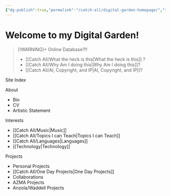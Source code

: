 ```yaml
---
{"dg-publish":true,"permalink":"/catch-all/digital-garden-homepage/","tags":["gardenEntry"],"updated":"2023-12-02T00:32:34.768-07:00"}
---
```


# Welcome to my Digital Garden! 

> [!WARNING]+ Online Database?!!
> - [[Catch All/What the heck is this\|What the heck is this]] ?
> - [[Catch All/Why Am I doing this\|Why Am I doing this]]?
> -  [[Catch All/AI, Copyright, and IP\|AI, Copyright, and IP]]?
 > 

Site Index

About
- Bio
- CV
- Artistic Statement

Interests
- [[Catch All/Music\|Music]]
- [[Catch All/Topics I can Teach\|Topics I can Teach]]
- [[Catch All/Languages\|Languages]]
- [[Technology\|Technology]]

Projects
- Personal Projects
- [[Catch All/One Day Projects\|One Day Projects]]
- Collaborations
- AZMA Projects
- Anzola/Waddell Projects